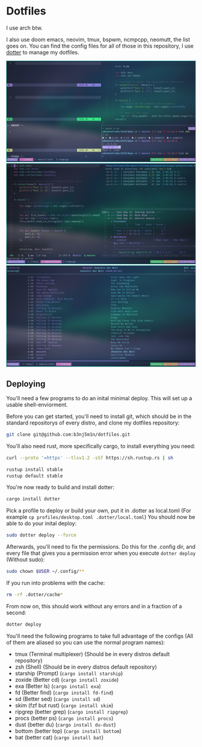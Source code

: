 # Dotfiles

I use arch btw.

I also use doom emacs, neovim, tmux, bspwm, ncmpcpp, neomutt, the list goes on. You can find the config files for all of those in this repository, I use [dotter](https://github.com/SuperCuber/dotter) to manage my dotfiles.

![neovim](https://raw.githubusercontent.com/b3nj5m1n/bigconf/master/imgs/03-01-21_31-52-01.png)
![emacs](https://raw.githubusercontent.com/b3nj5m1n/bigconf/master/imgs/03-01-21_44-52-01.png)
![ncmcpp](https://raw.githubusercontent.com/b3nj5m1n/bigconf/master/imgs/03-01-21_01-53-01.png)

## Deploying

You'll need a few programs to do an inital minimal deploy.
This will set up a usable shell-enviorment.

Before you can get started, you'll need to install git, which should be in the standard repositorys of every distro, and clone my dotfiles repository:
```sh
git clone git@github.com:b3nj5m1n/dotfiles.git
```
You'll also need rust, more specifically cargo, to install everything you need:
```sh
curl --proto '=https' --tlsv1.2 -sSf https://sh.rustup.rs | sh
```
```sh
rustup install stable
rustup default stable
```


You're now ready to build and install dotter:
```sh
cargo install dotter
```
Pick a profile to deploy or build your own, put it in .dotter as local.toml (For example `cp profiles/desktop.toml .dotter/local.toml`)
You should now be able to do your inital deploy:
```sh
sudo dotter deploy --force
```
Afterwards, you'll need to fix the permissions.
Do this for the .config dir, and every file that gives you a permission error when you execute `dotter deploy` (Without sudo):
```sh
sudo chown $USER ~/.config/**
```
If you run into problems with the cache:
```sh
rm -rf .dotter/cache*
```
From now on, this should work without any errors and in a fraction of a second:
```sh
dotter deploy
```

You'll need the following programs to take full advantage of the configs (All of them are aliased so you can use the normal program names):

- tmux (Terminal multiplexer) (Should be in every distros default repository)
- zsh (Shell) (Should be in every distros default repository)
- starship (Prompt) (`cargo install starship`)
- zoxide (Better cd) (`cargo install zoxide`)
- exa (Better ls) (`cargo install exa`)
- fd (Better find) (`cargo install fd-find`)
- sd (Better sed) (`cargo install sd`)
- skim (fzf but rust) (`cargo install skim`)
- ripgrep (better grep) (`cargo install ripgrep`)
- procs (better ps) (`cargo install procs`)
- dust (better du) (`cargo install du-dust`)
- bottom (better top) (`cargo install bottom`)
- bat (better cat) (`cargo install bat`)
